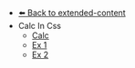 - [⬅️ Back to extended-content](../README.md)
- Calc In Css
  - [Calc](./Calc.md "Calc")
  - [Ex 1](./Ex-1.md "Ex 1")
  - [Ex 2](./Ex-2.md "Ex 2")
